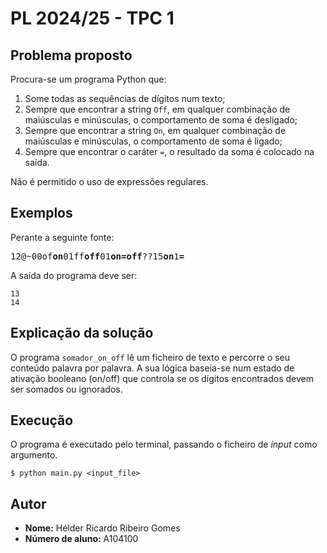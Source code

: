 # PL 2024/25 - TPC 1

## Problema proposto

Procura-se um programa Python que:

 1. Some todas as sequências de dígitos num texto;
 2. Sempre que encontrar a string `Off`, em qualquer combinação de maiúsculas e minúsculas, o
    comportamento de soma é desligado;
 3. Sempre que encontrar a string `On`, em qualquer combinação de maiúsculas e minúsculas, o
    comportamento de soma é ligado;
 4. Sempre que encontrar o caráter `=`, o resultado da soma é colocado na saída.

Não é permitido o uso de expressões regulares.

## Exemplos

Perante a seguinte fonte:

<pre>
12@~00of<b>on</b>01ff<b>off</b>01<b>on=off</b>??15<b>on</b>1<b>=</b>
</pre>

A saída do programa deve ser:

```
13
14
```

## Explicação da solução

O programa `somador_on_off` lê um ficheiro de texto e percorre o seu conteúdo palavra por palavra. A sua lógica baseia-se num estado de ativação booleano (on/off) que controla se os dígitos encontrados devem ser somados ou ignorados.

## Execução

O programa é executado pelo terminal, passando o ficheiro de *input* como argumento. 

```
$ python main.py <input_file>
```

## Autor  

- **Nome:** Hélder Ricardo Ribeiro Gomes 
- **Número de aluno:** A104100